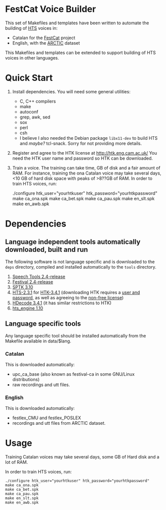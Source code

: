 # FestCat Voice Builder

This set of Makefiles and templates have been written to automate the building of
[HTS](http://hts.sp.nitech.ac.jp/) voices in:

- Catalan for the [FestCat](http://festcat.talp.cat) project
- English, with the [ARCTIC](http://festvox.org/cmu_arctic/) dataset

This Makefiles and templates can be extended to support building of HTS voices 
in other languages.

# Quick Start

1. Install dependencies. You will need some general utilities:

   - C, C++ compilers
   - make
   - autoconf
   - grep, awk, sed
   - sox
   - perl
   - csh
   - I believe I also needed the Debian package `libx11-dev` to build HTS
     and *maybe?* tcl-snack. Sorry for not providing more details.

2. Register and agree to the HTK license at http://htk.eng.cam.ac.uk/ You need
   the HTK user name and password so HTK can be downloaded.

3. Train a voice. The training can take time, GB of disk and a fair amount of RAM.
   For instance, training the ona Catalan voice may take several days, <10 GB of
   hard disk space with peaks of >8??GB of RAM. In order to train HTS voices, run:


    ./configure htk_user="yourhtkuser" htk_password="yourhtkpassword"
    make ca_ona.spk
    make ca_bet.spk
    make ca_pau.spk
    make en_slt.spk
    make en_awb.spk


# Dependencies

## Language independent tools automatically downloaded, built and run

The following software is not language specific and is downloaded to the `deps` directory, 
compiled and installed automatically to the `tools` directory.

1. [Speech Tools 2.4-release](http://festvox.org/packed/festival/)
2. [Festival 2.4-release](http://festvox.org/packed/festival/)
3. [SPTK 3.10](http://sourceforge.net/projects/sp-tk)
4. [HTS-2.3.1](http://hts.sp.nitech.ac.jp/) for [HTK-3.4.1](http://htk.eng.cam.ac.uk/) (downloading HTK requires a [user and password](http://htk.eng.cam.ac.uk/register.shtml), as well as agreeing to the [non-free license](http://htk.eng.cam.ac.uk/docs/license.shtml))
5. [HDecode 3.4.1](http://htk.eng.cam.ac.uk/) (it has similar restrictions to HTK)
6. [hts_engine 1.10](http://sourceforge.net/projects/hts-engine)


## Language specific tools

Any language specific tool should be installed automatically from the Makefile available in
data/$lang.

### Catalan

This is downloaded automatically:

 - upc_ca_base (also known as festival-ca in some GNU/Linux distributions)
 - raw recordings and utt files.

### English

This is downloaded automatically:

 - festlex_CMU and festlex_POSLEX
 - recordings and utt files from ARCTIC dataset.

# Usage

Training Catalan voices may take several days, some GB of Hard disk and a lot of RAM.

In order to train HTS voices, run:

    ./configure htk_user="yourhtkuser" htk_password="yourhtkpassword"
    make ca_ona.spk
    make ca_bet.spk
    make ca_pau.spk
    make en_slt.spk
    make en_awb.spk


